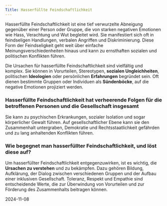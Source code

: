 ```yaml
---
Title: Hasserfüllte Feindschaftlichkeit
---
```

Hasserfüllte Feindschaftlichkeit ist eine tief verwurzelte Abneigung gegenüber einer Person oder Gruppe, die von starken negativen Emotionen wie Hass, Verachtung und Wut begleitet wird. Sie manifestiert sich oft in feindseligen Handlungen, verbalen Angriffen und Diskriminierung. Diese Form der Feindseligkeit geht weit über einfache Meinungsverschiedenheiten hinaus und kann zu ernsthaften sozialen und politischen Konflikten führen.

Die Ursachen für hasserfüllte Feindschaftlichkeit sind vielfältig und komplex. Sie können in Vorurteilen, Stereotypen, **sozialen Ungleichheiten**, politischen **Ideologien** oder persönlichen **Erfahrungen** begründet sein. Oft dienen bestimmte Gruppen oder Individuen als **Sündenböcke**, auf die negative Emotionen projiziert werden.

### Hasserfüllte Feindschaftlichkeit hat verheerende Folgen für die betroffenen Personen und die Gesellschaft insgesamt 

Sie kann zu psychischen Erkrankungen, sozialer Isolation und sogar körperlicher Gewalt führen. Auf gesellschaftlicher Ebene kann sie den Zusammenhalt untergraben, Demokratie und Rechtsstaatlichkeit gefährden und zu lang anhaltenden Konflikten führen.

### Wie begegnet man hasserfüllter Feindschaftlichkeit, und löst diese auf?

Um hasserfüllter Feindschaftlichkeit entgegenzuwirken, ist es wichtig, die **Ursachen zu verstehen** und zu bekämpfen. Dazu gehören Bildung, Aufklärung, der Dialog zwischen verschiedenen Gruppen und der Aufbau einer inklusiven Gesellschaft. Toleranz, Respekt und Empathie sind entscheidende Werte, die zur Überwindung von Vorurteilen und zur Förderung des Zusammenhalts beitragen können.

2024-11-08
